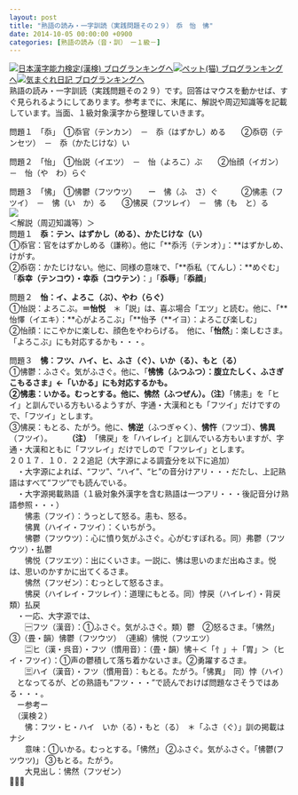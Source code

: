 ```yaml
---
layout: post
title: "熟語の読み・一字訓読（実践問題その２９）　忝　怡　怫"
date: 2014-10-05 00:00:00 +0900
categories: [熟語の読み（音・訓）　ー１級－]
---
```


[![](/syuusyuu9701/assets/images/熟語の読み・一字訓読（実践問題その２９）-忝-怡-怫-br_c_3028_1.gif)](http://blog.with2.net/link.php?1659096:3028 "日本漢字能力検定(漢検) ブログランキングへ")[日本漢字能力検定(漢検) ブログランキングへ](http://blog.with2.net/link.php?1659096:3028)[![](/syuusyuu9701/assets/images/熟語の読み・一字訓読（実践問題その２９）-忝-怡-怫-br_c_1348_1.gif)](http://blog.with2.net/link.php?1659096:1348 "ペット(猫) ブログランキングへ")[ペット(猫) ブログランキングへ](http://blog.with2.net/link.php?1659096:1348)[![](/syuusyuu9701/assets/images/熟語の読み・一字訓読（実践問題その２９）-忝-怡-怫-br_c_9257_1.gif)](http://blog.with2.net/link.php?1659096:9257 "気まぐれ日記 ブログランキングへ")[気まぐれ日記 ブログランキングへ](http://blog.with2.net/link.php?1659096:9257)  
熟語の読み・一字訓読（実践問題その２９）です。回答はマウスを動かせば、すぐ見られるようにしてあります。参考までに、末尾に、解説や周辺知識等を記載しています。当面、１級対象漢字から整理していきます。  
  
問題１　「忝」　①忝官（テンカン）　－　忝（はずかし）める　　②忝窃（テンセツ）　－　忝（かたじけな）い  
  
問題２　「怡」　①怡説（イエツ）　－　怡（よろこ）ぶ　　②怡顔（イガン）　－　怡（や　わ）らぐ  
  
問題３　「怫」　①怫鬱（フツウツ）　　ー　怫（ふ　さ）ぐ　　　②怫恚（フツイ）　－　怫（い　か）る　　③怫戻（フツレイ）　－　怫（も　と）る  
![](/syuusyuu9701/assets/images/熟語の読み・一字訓読（実践問題その２９）-忝-怡-怫-2c83f08a8fa0899dcbf0aeb36306987c.jpg)  
＜解説（周辺知識等）＞  
問題１　**忝：テン、はずかし（める）、かたじけな（い）**  
①忝官：官をはずかしめる（謙称）。他に「**忝汚（テンオ）」：**はずかしめ、けがす。  
②忝窃：かたじけない。他に、同様の意味で、「**忝私（てんし）：**めぐむ」「**忝幸（テンコウ）・幸忝（コウテン）**：」「**忝辱**」「**忝顔**」  
  
問題２　**怡：イ、よろこ（ぶ）、やわ（らぐ）**  
①怡説：よろこぶ。**＝怡悦**　＊「説」は、喜ぶ場合「エツ」と読む。他に、「**怡懌（イエキ）：**心がよろこぶ」「**怡予（**イヨ）：よろこび楽しむ」  
②怡顔：にこやかに楽しむ、顔色をやわらげる。　他に、「**怡然**」：楽しむさま。「よろこぶ」にも対応するかも・・・。  
  
問題３　**怫：フツ、ハイ、ヒ、ふさ（ぐ）、いか（る）、もと（る）**  
①怫鬱：ふさぐ。気がふさぐ。他に、「**怫怫（ふつふつ）：**腹立たしく、ふさぎこもるさま」←「いかる」にも対応するかも。  
②怫恚：いかる。むっとする。他に、**怫然（ふつぜん**）。**（注）**「怫恚」を「ヒイ」と訓んでいる方もいるようすが、字通・大漢和とも「フツイ」だけですので、「フツイ」とします。  
③怫戻：もとる、たがう。他に、**怫逆**（ふつぎゃく）、**怫忤**（フツゴ）、**怫異**（フツイ）。　　　**（注）**　「怫戻」を「ハイレイ」と訓んでいる方もいますが、字通・大漢和ともに「フツレイ」だけでしので「フツレイ」とします。  
２０１７．１０．２２追記（大字源による調査分を以下に追加）  
　・大字源によれば、“フツ”、“ハイ”、“ヒ”の音分けアリ・・・だたし、上記熟語はすべて“フツ”でも読んでいる。  
　・大字源掲載熟語（１級対象外漢字を含む熟語は一つアリ・・・後記音分け熟語参照・・・）  
　　怫恚（フツイ）：うっとして怒る。恚も、怒る。  
　　怫異（ハイイ・フツイ）：くいちがう。  
　　怫鬱（フツウツ）：心に憤り気がふさぐ。心がむすぼれる。同）弗鬱（フツウツ）・払鬱  
　　怫悦（フツエツ）：出にくいさま。一説に、怫は思いのまだ出ぬさま。悦は、思いのかすかに出てくるさま。  
　　怫然（フツゼン）：むっとして怒るさま。  
　　怫戻（ハイレイ・フツレイ）：道理にもとる。同）悖戻（ハイレイ）・背戻　類）払戻  
　・一応、大字源では、  
　　🈩フツ（漢音）：①ふさぐ。気がふさぐ。類）鬱　②怒るさま。「怫然」　③（畳・韻）怫鬱（フツウツ）　（連綿）怫悦（フツエツ）  
　　🈔ヒ（漢・呉音）・フツ（慣用音）：（畳・韻）怫＋＜「忄」＋「胃」＞（ヒイ・フツイ）：①声の鬱積して落ち着かないさま。②勇躍するさま。  
　　🈪ハイ（漢音）・フツ（慣用音）：もとる。たがう。「怫異」　同）悖（ハイ）  
　となってるが、どの熟語も“フツ・・・”で読んでおけば問題なさそうではある・・・。  
　ー参考ー  
　（漢検２）  
　　怫：フツ・ヒ・ハイ　いか（る）・もと（る）　＊「ふさ（ぐ）」訓の掲載はナシ  
　　意味：①いかる。むっとする。「怫然」 ②ふさぐ。気がふさぐ。「怫鬱(フツウツ)」 ③もとる。たがう。  
　　大見出し：怫然（フツゼン）  
👋👋👋  